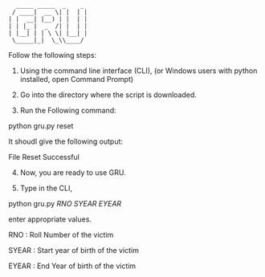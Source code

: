  ``` 
   _____ _____  _    _ 
  / ____|  __ \| |  | |
 | |  __| |__) | |  | |
 | | |_ |  _  /| |  | |
 | |__| | | \ \| |__| |
  \_____|_|  \_\\____/
  ```
Follow the following steps:<br />

1) Using the command line interface (CLI), (or Windows users with python installed, open Command Prompt)<br />

2) Go into the directory where the script is downloaded.<br />

3) Run the Following command:<br />

python gru.py reset<br />

It shoudl give the following output:<br />

File Reset Successful<br />

4) Now, you are ready to use GRU.<br />

5) Type in the CLI, <br />

python gru.py *RNO*  *SYEAR*  *EYEAR*<br />

enter appropriate values.<br />

RNO : Roll Number of the victim<br />

SYEAR : Start year of birth of the victim<br />

EYEAR : End Year of birth of the victim<br />

